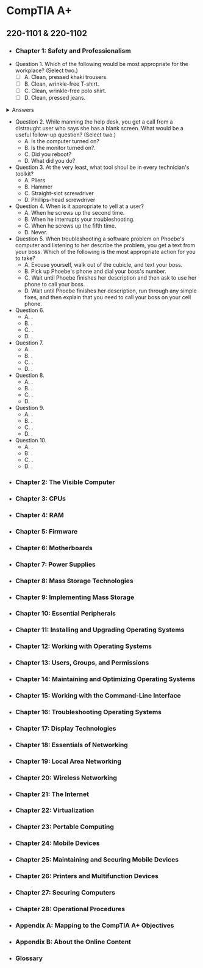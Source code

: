# CompTIA A+
## 220-1101 & 220-1102 
- ### Chapter 1: Safety and Professionalism
- Question 1. Which of the following would be most appropriate for the workplace? (Select two.)
  - [ ] A. Clean, pressed khaki trousers.
  - [ ] B. Clean, wrinkle-free T-shirt.
  - [ ] C. Clean, wrinkle-free polo shirt.
  - [ ] D. Clean, pressed jeans.
<details>
  <summary>Answers</summary>

  A, C. Khaki trousers and a polo shirt trump jeans and a T-shirt every time.

</details>

- Question 2. While manning the help desk, you get a call from a distraught user who says she has a blank screen. What would be a useful follow-up question? (Select two.)
  - A. Is the computer turned on?
  - B. Is the monitor turned on?.
  - C. Did you reboot?
  - D. What did you do?
- Question 3. At the very least, what tool shoul be in every technician's toolkit?
  - A. Pliers
  - B. Hammer
  - C. Straight-slot screwdriver
  - D. Phillips-head screwdriver
- Question 4. When is it appropriate to yell at a user?
  - A. When he screws up the second time.
  - B. When he interrupts your troubleshooting.
  - C. When he screws up the fifth time.
  - D. Never.
- Question 5. When troubleshooting a software problem on Phoebe's computer and listening to her describe the problem, you get a text from your boss. Which of the following is the most appropriate action for you to take?
  - A. Excuse yourself, walk out of the cubicle, and text your boss.
  - B. Pick up Phoebe's phone and dial your boss's number.
  - C. Wait until Phoebe finishes her description and then ask to use her phone to call your boss.
  - D. Wait until Phoebe finishes her description, run through any simple fixes, and then explain that you need to call your boss on your cell phone.
- Question 6. 
  - A. .
  - B. .
  - C. .
  - D. .
- Question 7. 
  - A. .
  - B. .
  - C. .
  - D. .
- Question 8. 
  - A. .
  - B. .
  - C. .
  - D. .
- Question 9. 
  - A. .
  - B. .
  - C. .
  - D. .
- Question 10. 
  - A. .
  - B. .
  - C. .
  - D. .
- ### Chapter 2: The Visible Computer
- ### Chapter 3: CPUs
- ### Chapter 4: RAM
- ### Chapter 5: Firmware
- ### Chapter 6: Motherboards
- ### Chapter 7: Power Supplies
- ### Chapter 8: Mass Storage Technologies
- ### Chapter 9: Implementing Mass Storage
- ### Chapter 10: Essential Peripherals
- ### Chapter 11: Installing and Upgrading Operating Systems
- ### Chapter 12: Working with Operating Systems
- ### Chapter 13: Users, Groups, and Permissions
- ### Chapter 14: Maintaining and Optimizing Operating Systems
- ### Chapter 15: Working with the Command-Line Interface
- ### Chapter 16: Troubleshooting Operating Systems
- ### Chapter 17: Display Technologies
- ### Chapter 18: Essentials of Networking
- ### Chapter 19: Local Area Networking
- ### Chapter 20: Wireless Networking
- ### Chapter 21: The Internet
- ### Chapter 22: Virtualization
- ### Chapter 23: Portable Computing
- ### Chapter 24: Mobile Devices
- ### Chapter 25: Maintaining and Securing Mobile Devices
- ### Chapter 26: Printers and Multifunction Devices
- ### Chapter 27: Securing Computers
- ### Chapter 28: Operational Procedures
- ### Appendix A: Mapping to the CompTIA A+ Objectives
- ### Appendix B: About the Online Content
- ### Glossary